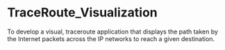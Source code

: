 # TraceRoute_Visualization
To develop a visual, traceroute application that displays the path taken by the Internet packets across the IP networks to reach a given destination.
